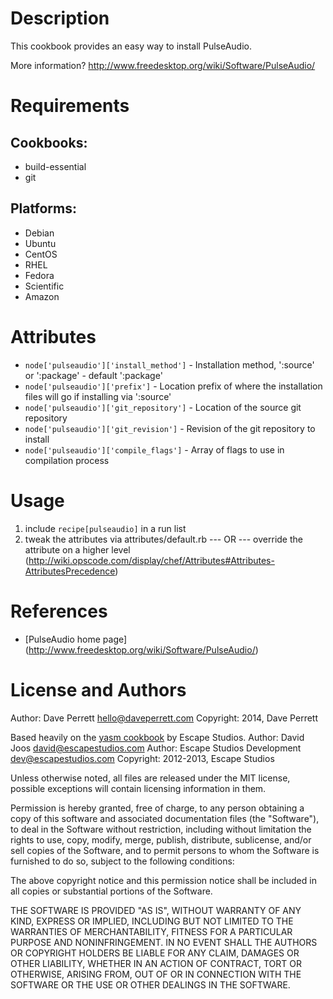 Description
===========

This cookbook provides an easy way to install PulseAudio.

More information?
http://www.freedesktop.org/wiki/Software/PulseAudio/

Requirements
============

## Cookbooks:

* build-essential
* git

## Platforms:

* Debian
* Ubuntu
* CentOS
* RHEL
* Fedora
* Scientific
* Amazon

Attributes
==========

* `node['pulseaudio']['install_method']` - Installation method, ':source' or ':package' - default ':package'
* `node['pulseaudio']['prefix']` - Location prefix of where the installation files will go if installing via ':source'
* `node['pulseaudio']['git_repository']` - Location of the source git repository
* `node['pulseaudio']['git_revision']` - Revision of the git repository to install
* `node['pulseaudio']['compile_flags']` - Array of flags to use in compilation process

Usage
=====

1) include `recipe[pulseaudio]` in a run list
2) tweak the attributes via attributes/default.rb
    --- OR ---
    override the attribute on a higher level (http://wiki.opscode.com/display/chef/Attributes#Attributes-AttributesPrecedence)

References
==========

* [PulseAudio home page] (http://www.freedesktop.org/wiki/Software/PulseAudio/)

License and Authors
===================

Author: Dave Perrett <hello@daveperrett.com>
Copyright: 2014, Dave Perrett

Based heavily on the [yasm cookbook](https://github.com/escapestudios-cookbooks/yasm) by Escape Studios.
Author: David Joos <david@escapestudios.com>
Author: Escape Studios Development <dev@escapestudios.com>
Copyright: 2012-2013, Escape Studios

Unless otherwise noted, all files are released under the MIT license,
possible exceptions will contain licensing information in them.

Permission is hereby granted, free of charge, to any person obtaining a copy
of this software and associated documentation files (the "Software"), to deal
in the Software without restriction, including without limitation the rights
to use, copy, modify, merge, publish, distribute, sublicense, and/or sell
copies of the Software, and to permit persons to whom the Software is
furnished to do so, subject to the following conditions:

The above copyright notice and this permission notice shall be included in
all copies or substantial portions of the Software.

THE SOFTWARE IS PROVIDED "AS IS", WITHOUT WARRANTY OF ANY KIND, EXPRESS OR
IMPLIED, INCLUDING BUT NOT LIMITED TO THE WARRANTIES OF MERCHANTABILITY,
FITNESS FOR A PARTICULAR PURPOSE AND NONINFRINGEMENT. IN NO EVENT SHALL THE
AUTHORS OR COPYRIGHT HOLDERS BE LIABLE FOR ANY CLAIM, DAMAGES OR OTHER
LIABILITY, WHETHER IN AN ACTION OF CONTRACT, TORT OR OTHERWISE, ARISING FROM,
OUT OF OR IN CONNECTION WITH THE SOFTWARE OR THE USE OR OTHER DEALINGS IN
THE SOFTWARE.